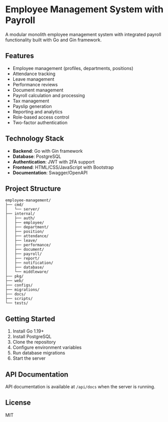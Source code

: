 # Employee Management System with Payroll

A modular monolith employee management system with integrated payroll functionality built with Go and Gin framework.

## Features
- Employee management (profiles, departments, positions)
- Attendance tracking
- Leave management
- Performance reviews
- Document management
- Payroll calculation and processing
- Tax management
- Payslip generation
- Reporting and analytics
- Role-based access control
- Two-factor authentication

## Technology Stack
- **Backend**: Go with Gin framework
- **Database**: PostgreSQL
- **Authentication**: JWT with 2FA support
- **Frontend**: HTML/CSS/JavaScript with Bootstrap
- **Documentation**: Swagger/OpenAPI

## Project Structure
```
employee-management/
├── cmd/
│   └── server/
├── internal/
│   ├── auth/
│   ├── employee/
│   ├── department/
│   ├── position/
│   ├── attendance/
│   ├── leave/
│   ├── performance/
│   ├── document/
│   ├── payroll/
│   ├── report/
│   ├── notification/
│   ├── database/
│   └── middleware/
├── pkg/
├── web/
├── configs/
├── migrations/
├── docs/
├── scripts/
└── tests/
```

## Getting Started
1. Install Go 1.19+
2. Install PostgreSQL
3. Clone the repository
4. Configure environment variables
5. Run database migrations
6. Start the server

## API Documentation
API documentation is available at `/api/docs` when the server is running.

## License
MIT
